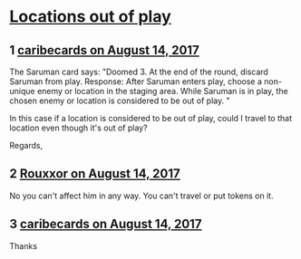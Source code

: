 # [Locations out of play](https://community.fantasyflightgames.com/topic/256221-locations-out-of-play/)

## 1 [caribecards on August 14, 2017](https://community.fantasyflightgames.com/topic/256221-locations-out-of-play/?do=findComment&comment=2925991)

The Saruman card says: "Doomed 3. At the end of the round, discard Saruman from play.
Response: After Saruman enters play, choose a non-unique enemy or location in the staging area. While Saruman is in play, the chosen enemy or location is considered to be out of play. "

In this case if a location is considered to be out of play, could I travel to that location even though it's out of play?

Regards,

## 2 [Rouxxor on August 14, 2017](https://community.fantasyflightgames.com/topic/256221-locations-out-of-play/?do=findComment&comment=2926072)

No you can't affect him in any way. You can't travel or put tokens on it.

## 3 [caribecards on August 14, 2017](https://community.fantasyflightgames.com/topic/256221-locations-out-of-play/?do=findComment&comment=2926133)

Thanks

